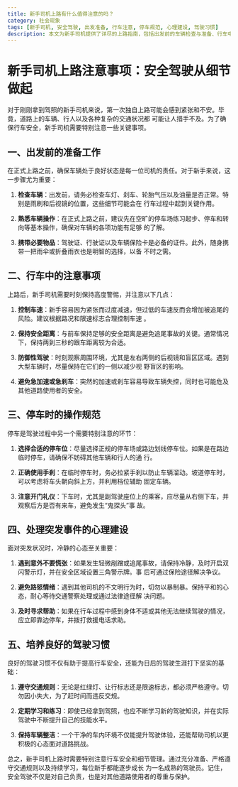 ```yaml
---
title: 新手司机上路有什么值得注意的吗？
category: 社会现象
tags: [新手司机, 安全驾驶, 出发准备, 行车注意, 停车规范, 心理建设, 驾驶习惯]
description: 本文为新手司机提供了详尽的上路指南，包括出发前的车辆检查与准备、行车中的安全事项、停车规范、突发事件处理的心理建设及培养良好驾驶习惯。了解这些关键细节，有助于确保行车安全，逐步成长为一名自信且负责任的驾驶员。掌握正确的新手驾驶技巧，从细节做起，保障你和他人的安全。
---
```

# 新手司机上路注意事项：安全驾驶从细节做起

对于刚刚拿到驾照的新手司机来说，第一次独自上路可能会感到紧张和不安。毕竟，道路上的车辆、行人以及各种复杂的交通状况都
可能让人措手不及。为了确保行车安全，新手司机需要特别注意一些关键事项。

## 一、出发前的准备工作

在正式上路之前，确保车辆处于良好状态是每一位司机的责任。对于新手来说，这一步骤尤为重要：

1. **检查车辆**：出发前，请务必检查车灯、刹车、轮胎气压以及油量是否正常。特别是雨刷和后视镜的位置，这些细节可能会在
行车过程中起到关键作用。

2. **熟悉车辆操作**：在正式上路之前，建议先在空旷的停车场练习起步、停车和转向等基本操作，确保对车辆的各项功能有足够
的了解。

3. **携带必要物品**：驾驶证、行驶证以及车辆保险卡是必备的证件。此外，随身携带一把雨伞或折叠雨衣也是明智的选择，以备
不时之需。

## 二、行车中的注意事项

上路后，新手司机需要时刻保持高度警惕，并注意以下几点：

1. **控制车速**：新手容易因为紧张而过度减速，但过低的车速反而会增加被追尾的风险。建议根据路况和限速标志合理控制车速
。

2. **保持安全距离**：与前车保持足够的安全距离是避免追尾事故的关键。通常情况下，保持两到三秒的跟车距离较为合适。

3. **防御性驾驶**：时刻观察周围环境，尤其是左右两侧的后视镜和盲区区域。遇到大型车辆时，尽量保持在它们的一侧以减少视
野盲区的影响。

4. **避免急加速或急刹车**：突然的加速或刹车容易导致车辆失控，同时也可能危及其他道路使用者的安全。

## 三、停车时的操作规范

停车是驾驶过程中另一个需要特别注意的环节：

1. **选择合适的停车位**：尽量选择正规的停车场或路边划线停车位。如果是在路边临时停车，请确保不妨碍其他车辆和行人的通
行。

2. **正确使用手刹**：在临时停车时，务必拉紧手刹以防止车辆溜动。坡道停车时，可以考虑将车头朝向斜上方，并利用档位辅助
固定车辆。

3. **注意开门礼仪**：下车时，尤其是副驾驶座位上的乘客，应尽量从右侧下车，并观察后方是否有来车，避免发生“鬼探头”事
故。

## 四、处理突发事件的心理建设

面对突发状况时，冷静的心态至关重要：

1. **遇到意外不要慌张**：如果发生轻微剐蹭或追尾事故，请保持冷静，及时开启双闪警示灯，并在安全区域设置三角警示牌。事
后可通过保险途径解决争议。

2. **避免路怒情绪**：遇到其他司机的不文明行为时，切勿以暴制暴。保持平和的心态，耐心等待交通警察处理或通过法律途径解
决问题。

3. **及时寻求帮助**：如果在行车过程中感到身体不适或其他无法继续驾驶的情况，应立即靠边停车，并拨打救援电话求助。

## 五、培养良好的驾驶习惯

良好的驾驶习惯不仅有助于提高行车安全，还能为日后的驾驶生涯打下坚实的基础：

1. **遵守交通规则**：无论是红绿灯、让行标志还是限速标志，都必须严格遵守。切勿因小失大，为了赶时间而违反交规。

2. **定期学习和练习**：即使已经拿到驾照，也应不断学习新的驾驶知识，并在实际驾驶中不断提升自己的技能水平。

3. **保持车辆整洁**：一个干净的车内环境不仅能提升驾驶体验，还能帮助司机以更积极的心态面对道路挑战。

总之，新手司机上路时需要特别注意行车安全和细节管理。通过充分准备、严格遵守交通规则以及持续学习，每位新手都能逐步成长
为一名成熟的驾驶员。记住，安全驾驶不仅是对自己负责，也是对其他道路使用者的尊重与保护。